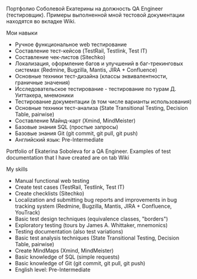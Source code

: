 Портфолио  Соболевой Екатерины на должность QA Engineer (тестировщик). Примеры выполненной мной тестовой документации находятся во вкладке Wiki.

Мои навыки

- Ручное функциональное web тестирование
- Составление тест-кейсов (TestRail, Testlink, Test IT)
- Составление чек-листов (Sitechko)
- Локализация, оформление багов и улучшений в баг-трекинговых системах (Redmine, Bugzilla, Mantis, JIRA + Confluence)
- Основные техники тест-дизайна (классы эквивалентности, граничные значения)
- Исследовательское тестирование - тестирование по турам Д. Уиттакера, мнемоники
- Тестирование документации (в том числе варианты использования)
- Основные техники тест-анализа (State Transitional Testing, Decision Table, pairwise)
- Составление Майнд-карт (Xmind, MindMeister)
- Базовые знания SQL (простые запросы)
- Базовые знания Git (git commit, git pull, git push)
- Английский язык: Pre-Intermediate


Portfolio of Ekaterina Soboleva for a QA Engineer. Examples of test documentation that I have created are on tab Wiki

My skills

- Manual functional web testing
- Create test cases (TestRail, Testlink, Test IT)
- Create checklists (Sitechko)
- Localization and submitting bug reports and improvements in bug tracking system (Redmine, Bugzilla, Mantis, JIRA + Confluence, YouTrack)
- Basic test design techniques (equivalence classes, "borders")
- Exploratory testing (tours by James A. Whittaker, mnemonics)
- Testing documentation (also test variations)
- Basic test analysis techniques (State Transitional Testing, Decision Table, pairwise)
- Create MindMaps (Xmind, MindMeister)
- Basic knowledge of SQL (simple requests)
- Basic knowledge of Git (git commit, git pull, git push)
- English level: Pre-Intermediate

